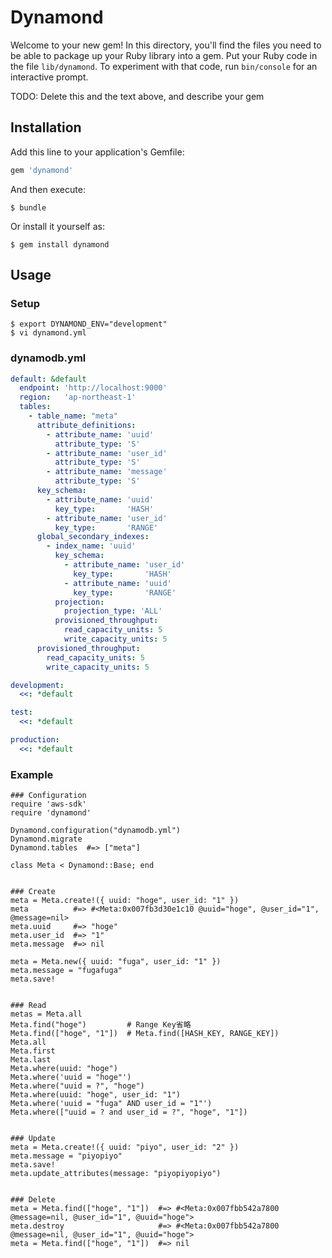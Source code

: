 # Dynamond

Welcome to your new gem! In this directory, you'll find the files you need to be able to package up your Ruby library into a gem. Put your Ruby code in the file `lib/dynamond`. To experiment with that code, run `bin/console` for an interactive prompt.

TODO: Delete this and the text above, and describe your gem

## Installation

Add this line to your application's Gemfile:

```ruby
gem 'dynamond'
```

And then execute:

    $ bundle

Or install it yourself as:

    $ gem install dynamond

## Usage

### Setup

```
$ export DYNAMOND_ENV="development"
$ vi dynamond.yml
```

### dynamodb.yml

```dynamodb.yml
default: &default
  endpoint: 'http://localhost:9000'
  region:   'ap-northeast-1'
  tables:
    - table_name: "meta"
      attribute_definitions:
        - attribute_name: 'uuid'
          attribute_type: 'S'
        - attribute_name: 'user_id'
          attribute_type: 'S'
        - attribute_name: 'message'
          attribute_type: 'S'
      key_schema:
        - attribute_name: 'uuid'
          key_type:       'HASH'
        - attribute_name: 'user_id'
          key_type:       'RANGE'
      global_secondary_indexes:
        - index_name: 'uuid'
          key_schema:
            - attribute_name: 'user_id'
              key_type:       'HASH'
            - attribute_name: 'uuid'
              key_type:       'RANGE'
          projection:
            projection_type: 'ALL'
          provisioned_throughput:
            read_capacity_units: 5
            write_capacity_units: 5
      provisioned_throughput:
        read_capacity_units: 5
        write_capacity_units: 5

development:
  <<: *default

test:
  <<: *default

production:
  <<: *default
```

### Example

```
### Configuration
require 'aws-sdk'
require 'dynamond'

Dynamond.configuration("dynamodb.yml")
Dynamond.migrate
Dynamond.tables  #=> ["meta"]

class Meta < Dynamond::Base; end


### Create
meta = Meta.create!({ uuid: "hoge", user_id: "1" })
meta          #=> #<Meta:0x007fb3d30e1c10 @uuid="hoge", @user_id="1", @message=nil>
meta.uuid     #=> "hoge"
meta.user_id  #=> "1"
meta.message  #=> nil

meta = Meta.new({ uuid: "fuga", user_id: "1" })
meta.message = "fugafuga"
meta.save!


### Read
metas = Meta.all
Meta.find("hoge")         # Range Key省略
Meta.find(["hoge", "1"])  # Meta.find([HASH_KEY, RANGE_KEY])
Meta.all
Meta.first
Meta.last
Meta.where(uuid: "hoge")
Meta.where('uuid = "hoge"')
Meta.where("uuid = ?", "hoge")
Meta.where(uuid: "hoge", user_id: "1")
Meta.where('uuid = "fuga" AND user_id = "1"') 
Meta.where(["uuid = ? and user_id = ?", "hoge", "1"])


### Update
meta = Meta.create!({ uuid: "piyo", user_id: "2" })
meta.message = "piyopiyo"
meta.save!
meta.update_attributes(message: "piyopiyopiyo")


### Delete
meta = Meta.find(["hoge", "1"])  #=> #<Meta:0x007fbb542a7800 @message=nil, @user_id="1", @uuid="hoge">
meta.destroy                     #=> #<Meta:0x007fbb542a7800 @message=nil, @user_id="1", @uuid="hoge">
meta = Meta.find(["hoge", "1"])  #=> nil
```
